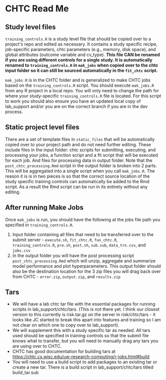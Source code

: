 # CHTC Read Me

## Study level files 
`training_controls.R` is a study level file that should be copied over to a project's repo and edited as necessary. It contains a study specific recipe, job-specific parameters, chtc parameters (e.g., memory, disk space), and global attributes (outcome variable and cv_type). **This file CAN be renamed if you are using different controls for a single study. It is automatically renamed to `training_controls.R` in `mak_jobs` when copied over to the chtc input folder so it can still be sourced automatically in the `fit_chtc` script.**    

`mak_jobs.R` is in the CHTC folder and is generalized to make CHTC jobs based on the `training_controls.R` script. You should execute `mak_jobs.R` from any R project in a local repo. You will only need to change the path for where your study-specific `training_controls.R` file is located. For this script to work you should also ensure you have an updated local copy of lab_support and/or you are on the correct branch if you are in the dev process. 

## Static project level files
There are a set of template files in `static_files` that will be automatically copied over to your project path and do not need further editing. These include files in the input folder: chtc scripts for submitting, executing, and processing your jobs, a function script and a fit script that will be executed for each job.  And files for processing data in output folder. Note that the `post_chtc_processing.Rmd` script in the output folder is broken into 2 parts. This will be aggregated into a single script when you call `mak_jobs.R`. The reason it is is in two pieces is so that the correct source location of the study specific training controls can automatically be added to the Rmd script. As a result the Rmd script can be run in its entirety without any editing. 

## After running Make Jobs
Once `mak_jobs` is run, you should have the following at the jobs file path you specified in `training_controls.R`.
1. Input folder containing all files that need to be transferred over to the submit server - `execute.sh`, `fit_chtc.R`, `fun_chtc.R`, `training_controls.R`, `pre.sh`, `post.sh`, `sub.sub`, `data_trn.csv`, and `jobs.csv`
2. In the output folder you will have the post processing script `post_chtc_processing.Rmd` which will unzip, aggregate and summarize model performance and plot hyperparameters. This output folder should also be the destination location for the 3 zip files you will drag back over from CHTC - `error.zip`, `output.zip`, and `results.zip`   

## Tars
- We will have a lab chtc tar file with the essential packages for running scripts in lab_support/chtc/tars. (This is not there yet. I think our closest version to this currently is risk.tar.gz on the server in risk/chtc/tars - it looks like JC started to break this apart into features and training so I am not clear on which one to copy over to lab_support).  
- We will supplement this with a study specific tar as needed. All tars used should be specified in training controls so that the submit file knows what to transfer, but you will need to manually drag any tars you are using over to CHTC.   
- CHTC has good documentation for building tars at https://chtc.cs.wisc.edu/uw-research-computing/r-jobs.html#build    
- You will need to use a build script to add packages to an existing tar or create a new tar. There is a build script in lab_support/chtc/tars titled build_tar.sub   